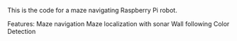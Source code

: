 This is the code for a maze navigating Raspberry Pi robot.

Features:
Maze navigation
Maze localization with sonar
Wall following
Color Detection
